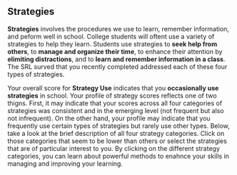 ## Strategies

**Strategies** involves the procedures we use to learn, remember information, and peform well in school. College students will oftent use a variety of strategies to help they learn. Students use strategies to **seek help from others**, to **manage and organize their time**, to enhance their attention by **elimiting distractions**, and to **learn and remember information in a class**. The SRL surved that you recently completed addressed each of these four types of strategies.   

Your overall score for **Strategy Use** indicates that you **occasionally use strategies** in school. Your profile of strategy scores reflects one of two thigns. First, it may indicate that your scores across all four categories of strategies was consistent and in the emerging level (not frequent but also not infrequent). On the other hand, your profile may indicate that you frequently use certain types of strategies but rarely use other types. Below, take a look at the brief description of all four strategy categories. Click on those categories that seem to be lower than others or select the strategies that are of particular interest to you. By clicking on the different strategy categories, you can learn about powerful methods to enahnce your skills in managing and improving your learning. 
